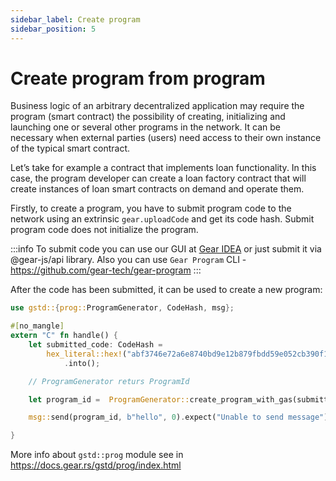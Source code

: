 ```yaml
---
sidebar_label: Create program
sidebar_position: 5
---
```


# Create program from program

Business logic of an arbitrary decentralized application may require the program (smart contract) the possibility of creating, initializing and launching one or several other programs in the network. It can be necessary when external parties (users) need access to their own instance of the typical smart contract.

Let’s take for example a contract that implements loan functionality. In this case, the program developer can create a loan factory contract that will create instances of loan smart contracts on demand and operate them.

Firstly, to create a program, you have to submit program code to the network using an extrinsic `gear.uploadCode` and get its code hash. Submit program code does not initialize the program.

:::info
To submit code you can use our GUI at [Gear IDEA](https://idea.gear-tech.io/) or just submit it via @gear-js/api library. Also you can use `Gear Program` CLI - https://github.com/gear-tech/gear-program
:::

After the code has been submitted, it can be used to create a new program:

```rust
use gstd::{prog::ProgramGenerator, CodeHash, msg};

#[no_mangle]
extern "C" fn handle() {
    let submitted_code: CodeHash =
        hex_literal::hex!("abf3746e72a6e8740bd9e12b879fbdd59e052cb390f116454e9116c22021ae4a")
            .into();

    // ProgramGenerator returs ProgramId

    let program_id =  ProgramGenerator::create_program_with_gas(submitted_code, b"payload", 10_000_000_000, 0).unwrap();

    msg::send(program_id, b"hello", 0).expect("Unable to send message");

}
```

More info about `gstd::prog` module see in https://docs.gear.rs/gstd/prog/index.html
